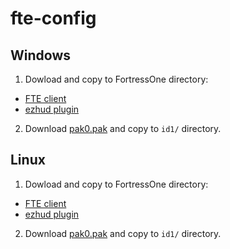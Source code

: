 # fte-config

## Windows

1. Dowload and copy to FortressOne directory:
  - [FTE client](http://triptohell.info/moodles/win64/fteqw64.exe)
  - [ezhud plugin](http://triptohell.info/moodles/win64/fteplug_ezhud_x64.dll)
2. Download [pak0.pak](https://www.mirafiori.com/ftp/pub/gaming/pak0.pak) and copy to `id1/` directory.


## Linux

1. Dowload and copy to FortressOne directory:
  - [FTE client](http://triptohell.info/moodles/linux_amd64/fteqw64)
  - [ezhud plugin](http://triptohell.info/moodles/linux_amd64/fteplug_ezhud_amd64.so)
2. Download [pak0.pak](https://www.mirafiori.com/ftp/pub/gaming/pak0.pak) and copy to `id1/` directory.
